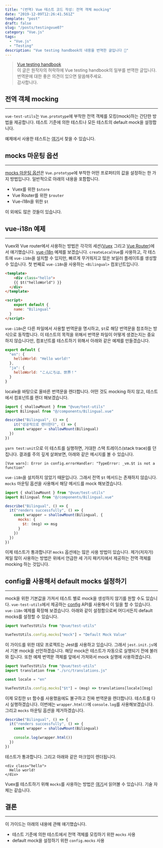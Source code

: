 ```yaml
---
title: "(번역) Vue 테스트 코드 작성: 전역 객체 mocking"
date: "2019-12-09T12:26:41.561Z"
template: "post"
draft: false
slug: "/posts/testingvue07"
category: "Vue.js"
tags:
  - "Vue.js"
  - "Testing"
description: "Vue testing handbook의 내용을 번역한 글입니다 📖"
---
```


> [Vue testing handbook](https://lmiller1990.github.io/vue-testing-handbook/computed-properties.html#testing-computed-properties) <br>
> 이 글은 원작자의 허락하에 Vue testing handbook의 일부를 번역한 글입니다. <br>
> 번역문에 대한 좋은 의견이 있으면 말씀해주세요. <br>
> 감사합니다.



## 전역 객체 mocking

---

`vue-test-utils`는  `Vue.prototype`에 부착한 전역 객체를  모킹(mock)하는 간단한 방법을 제공합니다. 테스트 기준에 의한 테스트나 모든 테스트의 default mock을 설정합니다.

예제에서 사용한 테스트는 [여기](https://github.com/lmiller1990/vue-testing-handbook/blob/master/demo-app/tests/unit/Bilingual.spec.js)서 찾을 수 있습니다.



## mocks 마운팅 옵션

---

[mocks 마운팅 옵션](https://vue-test-utils.vuejs.org/api/options.html#mocks)은 `Vue.prototype`에 부착한 어떤 프로퍼티의 값을 설정하는 한 가지 방법입니다. 일반적으로 아래의 내용을 포함합니다.

- Vuex를 위한 `$store`
- Vue Router를 위한 `$router`
- Vue-i18n을 위한 `$t`

이 외에도 많은 것들이 있습니다.



## vue-i18n 예제

---

Vuex와 Vue router에서 사용하는 방법은 각각의 세션([Vuex](https://lmiller1990.github.io/vue-testing-handbook/vuex-in-components.html) 그리고 [Vue Router](https://lmiller1990.github.io/vue-testing-handbook/vue-router.html))에서 얘기했습니다. [vue-i18n](https://github.com/kazupon/vue-i18n) 예제를 보겠습니다. `createLocalVue`를 사용하고, 각 테스트에 `vue-i18n`을 설치할 수 있지만, 빠르게 무거워지고 많은 보일러 플레이트를 생성할 수 있습니다. 첫 번째로 `vue-i18n`을 사용하는  `<Bilingual>` 컴포넌트입니다.

```html
<template>
	<div class="hello">
    {{ $t("helloWorld") }}
  </div>
</template>

<script>
	export default {
    name: "Bilingual"
  }
</script>
```

`vue-i18n`은 다른 파일에서 사용할 번역문을 명시하고, `$t`로 해당 번역문을 참조하는 방식으로 동작합니다. 이 테스트의 목적을 위해서 번역문 파일이 어떻게 생겼는지는 중요하지 않습니다만, 컴포넌트를 테스트하기 위해서 아래와 같은 예제를 만들겠습니다.

```js
export default {
  "en": {
    helloWorld: "Hello world!"
  },
  "ja": {
    helloWorld: "こんにちは、世界！"
  }
}
```

locale을 바탕으로 올바른 번역문을 렌더합니다. 어떤 것도 mocking 하지 않고, 테스트에서 컴포넌트를 렌더 해보겠습니다.

```js
import { shallowMount } from "@vue/test-utils"
import Bilingual from "@/components/Bilingual.vue"

describe("Bilingual", () => {
	it("성공적으로 렌더한다", () => {
    const wrapper = shallowMount(Bilingual)
  })
})
```

`yarn test:unit`으로 이 테스트를 실행하면, 거대한 스택 트레이스(stack trace)를 던집니다. 결과를 주의 깊게 살펴보면, 아래와 같은 메시지를 볼 수 있습니다.

```
[Vue warn]: Error in config.errorHandler: "TypeError: _vm.$t is not a function"
```

`vue-i18n`을 설치하지 않았기 때문입니다. 그래서 전역 `$t` 메서드는 존재하지 않습니다. `mocks` 마운팅 옵션을 사용해서  해당 메서드를 mock 해보겠습니다.

```js
import { shallowMount } from "@vue/test-utils"
import Bilingual from "@/components/Bilingual.vue"

describe("Bilingual", () => {
  it("renders successfully", () => {
    const wrapper = shallowMount(Bilingual, {
      mocks: {
        $t: (msg) => msg
      }
    })
  })
})
```

이제 테스트가 통과합니다! `mocks` 옵션에는 많은 사용 방법이 있습니다. 제가(저자가) 제일 많이 사용하는 방법은 위에서 언급한 세 가지 패키지에서 제공하는 전역 객체를 mocking 하는 것입니다.



## config을 사용해서 default mocks 설정하기

---

mock을 위한 기본값을 가져서 테스트 별로 mock을 생성하지 않기를 원할 수도 있습니다.  `vue-test-utils`에서 제공하는 [config](https://vue-test-utils.vuejs.org/api/#config) API를 사용해서 이 일을 할 수 있습니다. `vue-i18n` 예제를 확장해 보겠습니다. 아래와 같이 설정함으로써 어디서든지 default mocks를 설정할 수 있습니다.

``` js
import VueTestUtils from "@vue/test-utils"

VueTestUtils.config.mocks["mock"] = "Default Mock Value"
```

이 가이드를 위한 데모 프로젝트는 Jest를 사용하고 있습니다. 그래서 `jest.init.js`에서 기본 mock을 선언하겠습니다. 해당 mock은 테스트가 자동으로 실행되기 전에 불러와 집니다. 또한 예제 번역문 객체를 앞에서 가져와서 mock 실행에 사용하겠습니다.

```js
import VueTestUtils from "@vue/test-utils"
import translation from "./src/translations.js"

const locale = "en"

VueTestUtils.config.mocks["$t"] = (msg) => translations[locale][msg]
```

이제 모킹한 `$t` 함수를 사용했음에도 불구하고 진짜 번역문을 렌더합니다. 테스트를 다시 실행하겠습니다. 이번에는 `wrapper.html()`에 `console.log`를 사용해보겠습니다. 그리고 `mocks` 마운팅 옵션을 제거하겠습니다.

``` js
describe("Bilingual", () => {
  it("renders successfully", () => {
    const wrapper = shallowMount(Bilingual)
    
    console.log(wrapper.html())
  })
})
```

테스트가 통과합니다. 그리고 아래와 같은 마크업이 렌더됩니다.

```
<div class="hello">
  Hello world!
</div>
```

Vuex를 테스트하기 위해 `mocks`를 사용하는 방법은 [여기](https://lmiller1990.github.io/vue-testing-handbook/vuex-in-components.html#using-a-mock-store)서 읽어볼 수 있습니다. 기술 자체는 같습니다.



## 결론

---

이 가이드는 아래의 내용에 관해 얘기했습니다.

- 테스트 기준에 의한 테스트에서 전역 객체를 모킹하기 위한 `mocks` 사용
- default mock을 설정하기 위한 `config.mocks` 사용